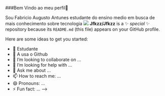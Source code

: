 ###Bem Vindo ao meu perfil👋  

Sou Fabricio Augusto Antunes estudante do ensino medio em busca de mais conhecimento sobre tecnologia
![](https://www.animeunited.com.br/oomtumtu/2019/11/5.jpg)
**Jfkzz/Jfkzz** is a ✨ _special_ ✨ repository because its `README.md` (this file) appears on your GitHub profile.

Here are some ideas to get you started:

- 🔭 Estudante
- 🌱 A usa o Github
- 👯 I’m looking to collaborate on ...
- 🤔 I’m looking for help with ...
- 💬 Ask me about ...
- 📫 How to reach me: ...
- 😄 Pronouns: ...
- ⚡ Fun fact: ...
-->
